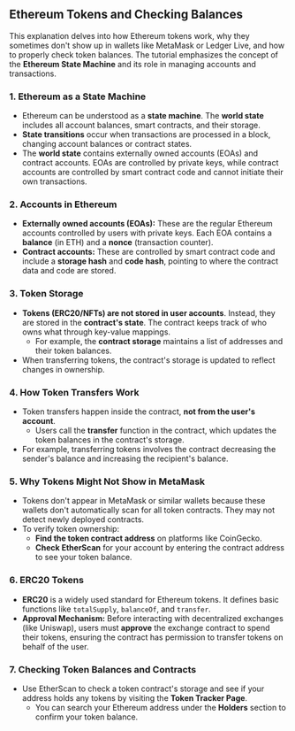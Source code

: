 **Ethereum Tokens and Checking Balances**
-----------------------------------------

This explanation delves into how Ethereum tokens work, why they sometimes don't show up in wallets like MetaMask or Ledger Live, and how to properly check token balances. The tutorial emphasizes the concept of the **Ethereum State Machine** and its role in managing accounts and transactions.

### **1\. Ethereum as a State Machine**

-   Ethereum can be understood as a **state machine**. The **world state** includes all account balances, smart contracts, and their storage.
-   **State transitions** occur when transactions are processed in a block, changing account balances or contract states.
-   The **world state** contains externally owned accounts (EOAs) and contract accounts. EOAs are controlled by private keys, while contract accounts are controlled by smart contract code and cannot initiate their own transactions.

### **2\. Accounts in Ethereum**

-   **Externally owned accounts (EOAs):** These are the regular Ethereum accounts controlled by users with private keys. Each EOA contains a **balance** (in ETH) and a **nonce** (transaction counter).
-   **Contract accounts:** These are controlled by smart contract code and include a **storage hash** and **code hash**, pointing to where the contract data and code are stored.

### **3\. Token Storage**

-   **Tokens (ERC20/NFTs) are not stored in user accounts**. Instead, they are stored in the **contract's state**. The contract keeps track of who owns what through key-value mappings.
    -   For example, the **contract storage** maintains a list of addresses and their token balances.
-   When transferring tokens, the contract's storage is updated to reflect changes in ownership.

### **4\. How Token Transfers Work**

-   Token transfers happen inside the contract, **not from the user's account**.
    -   Users call the **transfer** function in the contract, which updates the token balances in the contract's storage.
-   For example, transferring tokens involves the contract decreasing the sender's balance and increasing the recipient's balance.

### **5\. Why Tokens Might Not Show in MetaMask**

-   Tokens don't appear in MetaMask or similar wallets because these wallets don't automatically scan for all token contracts. They may not detect newly deployed contracts.
-   To verify token ownership:
    -   **Find the token contract address** on platforms like CoinGecko.
    -   **Check EtherScan** for your account by entering the contract address to see your token balance.

### **6\. ERC20 Tokens**

-   **ERC20** is a widely used standard for Ethereum tokens. It defines basic functions like `totalSupply`, `balanceOf`, and `transfer`.
-   **Approval Mechanism:** Before interacting with decentralized exchanges (like Uniswap), users must **approve** the exchange contract to spend their tokens, ensuring the contract has permission to transfer tokens on behalf of the user.

### **7\. Checking Token Balances and Contracts**

-   Use EtherScan to check a token contract's storage and see if your address holds any tokens by visiting the **Token Tracker Page**.
    -   You can search your Ethereum address under the **Holders** section to confirm your token balance.